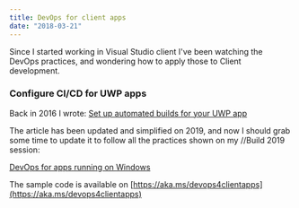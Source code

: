 ```yaml
---
title: DevOps for client apps
date: "2018-03-21"
---
```


Since I started working in Visual Studio client I've been watching the DevOps practices, and wondering how to apply those to Client development.

### Configure CI/CD for UWP apps

Back in 2016 I wrote: [Set up automated builds for your UWP app](https://docs.microsoft.com/en-us/windows/uwp/packaging/auto-build-package-uwp-apps)

The article has been updated and simplified on 2019, and now I should grab some time to update it to follow all the practices shown on my //Build 2019 session: 

[DevOps for apps running on Windows](https://www.youtube.com/watch?v=vc2edJW34Ps) 

The sample code is available on [https://aka.ms/devops4clientapps](https://aka.ms/devops4clientapps)




